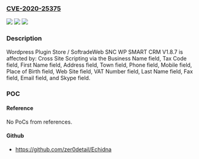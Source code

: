 ### [CVE-2020-25375](https://cve.mitre.org/cgi-bin/cvename.cgi?name=CVE-2020-25375)
![](https://img.shields.io/static/v1?label=Product&message=n%2Fa&color=blue)
![](https://img.shields.io/static/v1?label=Version&message=n%2Fa&color=blue)
![](https://img.shields.io/static/v1?label=Vulnerability&message=n%2Fa&color=brighgreen)

### Description

Wordpress Plugin Store / SoftradeWeb SNC WP SMART CRM V1.8.7 is affected by: Cross Site Scripting via the Business Name field, Tax Code field, First Name field, Address field, Town field, Phone field, Mobile field, Place of Birth field, Web Site field, VAT Number field, Last Name field, Fax field, Email field, and Skype field.

### POC

#### Reference
No PoCs from references.

#### Github
- https://github.com/zer0detail/Echidna


